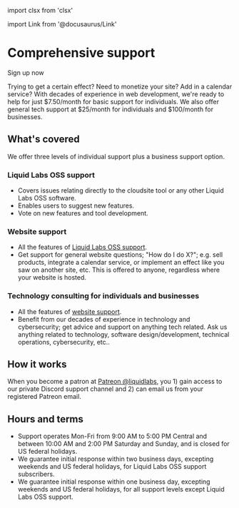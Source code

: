 import clsx from 'clsx'

import Link from '@docusaurus/Link'

# Comprehensive support

<div className="row">
  <Link
    className={clsx('button', 'button--secondary button--lg col col--4 col--offset-4')}
    style={{margin: '1rem auto' }}
    to="https://patreon.com/liquidlabs">
    Sign up now
  </Link>
</div>

Trying to get a certain effect? Need to monetize your site? Add in a calendar service? With decades of experience in web development, we're ready to help for just $7.50/month for basic support for individuals. We also offer general tech support at $25/month for individuals and $100/month for businesses.

## What's covered

We offer three levels of individual support plus a business support option.

### Liquid Labs OSS support

- Covers issues relating directly to the cloudsite tool or any other Liquid Labs OSS software.
- Enables users to suggest new features.
- Vote on new features and tool development.

### Website support

- All the features of [Liquid Labs OSS support](#liquid-labs-oss-support).
- Get support for general website questions; "How do I do X?"; e.g. sell products, integrate a calendar service, or implement an effect like you saw on another site, etc. This is offered to anyone, regardless where your website is hosted.

### Technology consulting for individuals and businesses

- All the features of [website support](#website-support).
- Benefit from our decades of experience in technology and cybersecurity; get advice and support on anything tech related. Ask us anything related to technology, software design/development, technical operations, cybersecurity, etc..

## How it works

When you become a patron at [Patreon @liquidlabs](https://patreon.com/liquidlabs), you 1) gain access to our private Discord support channel and 2) can email us from your registered Patreon email.

## Hours and terms

* Support operates Mon-Fri from 9:00 AM to 5:00 PM Central and between 10:00 AM and 2:00 PM Saturday and Sunday, and is closed for US federal holidays.
* We guarantee initial response within two business days, excepting weekends and US federal holidays, for Liquid Labs OSS support subscribers.
* We guarantee initial response within one business day, excepting weekends and US federal holidays, for all support levels except Liquid Labs OSS support.
